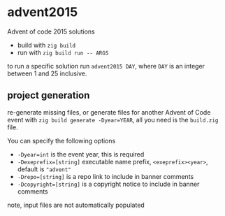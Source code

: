 # advent2015

Advent of code 2015 solutions
 * build with `zig build`
 * run with `zig build run -- ARGS`

to run a specific solution run `advent2015 DAY`, where `DAY` is an
integer between 1 and 25 inclusive.

## project generation

re-generate missing files, or generate files for another Advent of Code event with
`zig build generate -Dyear=YEAR`, all you need is the `build.zig` file.

You can specify the following options
 * `-Dyear=int` is the event year, this is required
 * `-Dexeprefix=[string]` executable name prefix, `<exeprefix><year>`, default is `"advent"`
 * `-Drepo=[string]` is a repo link to include in banner comments
* `-Dcopyright=[string]` is a copyright notice to include in banner comments

note, input files are not automatically populated
